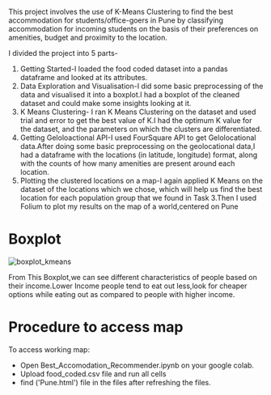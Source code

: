 This project involves the use of K-Means Clustering to find the best accommodation for students/office-goers in Pune by classifying accommodation for incoming students on the basis of their preferences on amenities, budget and proximity to the location.

I divided the project into 5 parts-
1. Getting Started-I loaded the food coded dataset into a pandas dataframe and looked at its attributes.
2. Data Exploration and Visualisation-I did some basic preprocessing of the data and visualised it into a boxplot.I had a boxplot of the cleaned dataset and could make some insights looking at it.
3. K Means Clustering- I ran K Means Clustering on the dataset and used trial and error to get the best value of K.I had the optimum K value for the dataset, and the parameters on which the clusters are differentiated.
4. Getting Geloloactional API-I used FourSquare API to get Gelolocational data.After doing some basic preprocessing on the geolocational data,I had a dataframe with the locations (in latitude, longitude) format, along with the counts of how many amenities are present around each location.
5. Plotting the clustered locations on a map-I again applied K Means on the dataset of the locations which we chose, which will help us find the best location for each population group that we found in Task 3.Then I used Folium to plot my results on the map of a world,centered on Pune

# Boxplot
![boxplot_kmeans](https://user-images.githubusercontent.com/76242216/195570230-7a9063f9-3346-4b09-a15b-a8b2c21263d2.png)

From This Boxplot,we can see different characteristics of people based on their income.Lower Income people tend to eat out less,look for cheaper options while eating out as compared to people with higher income.

# Procedure to access map
To access working map:
* Open Best_Accomodation_Recommender.ipynb on your google colab.
* Upload food_coded.csv file and run all cells
* find ('Pune.html') file in the files after refreshing the files.


